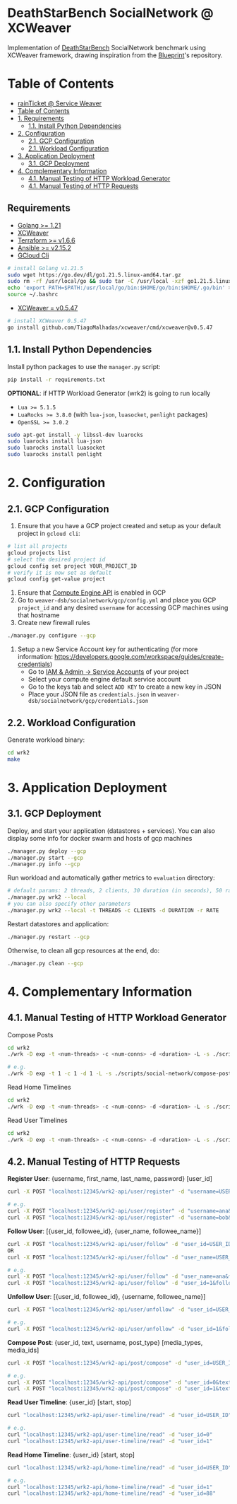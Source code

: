 # DeathStarBench SocialNetwork @ XCWeaver

Implementation of [DeathStarBench](https://github.com/delimitrou/DeathStarBench) SocialNetwork benchmark using XCWeaver framework, drawing inspiration from the [Blueprint](https://gitlab.mpi-sws.org/cld/blueprint)'s repository.

# Table of Contents
- [rainTicket @ Service Weaver](#deathstarbench-socialnetwork--service-weaver)
- [Table of Contents](#table-of-contents)
- [1. Requirements](#1-requirements)
  - [1.1. Install Python Dependencies](#11-install-python-dependencies)
- [2. Configuration](#2-configuration)
  - [2.1. GCP Configuration](#21-gcp-configuration)
  - [2.1. Workload Configuration](#21-workload-configuration)
- [3. Application Deployment](#3-application-deployment)
  - [3.1. GCP Deployment](#31-gcp-deployment)
- [4. Complementary Information](#4-complementary-information)
  - [4.1. Manual Testing of HTTP Workload Generator](#41-manual-testing-of-http-workload-generator)
  - [4.1. Manual Testing of HTTP Requests](#41-manual-testing-of-http-requests)

## Requirements

- [Golang >= 1.21](https://go.dev/doc/install)
- [XCWeaver](https://github.com/TiagoMalhadas/xcweaver)
- [Terraform >= v1.6.6](https://developer.hashicorp.com/terraform/tutorials/aws-get-started/install-cli)
- [Ansible >= v2.15.2](https://docs.ansible.com/ansible/latest/installation_guide/intro_installation.html)
- [GCloud Cli](https://cloud.google.com/sdk/docs/install)
```zsh
# install Golang v1.21.5
sudo wget https://go.dev/dl/go1.21.5.linux-amd64.tar.gz
sudo rm -rf /usr/local/go && sudo tar -C /usr/local -xzf go1.21.5.linux-amd64.tar.gz
echo 'export PATH=$PATH:/usr/local/go/bin:$HOME/go/bin:$HOME/.go/bin' >> ~/.bashrc
source ~/.bashrc
```
- [XCWeaver = v0.5.47](https://github.com/TiagoMalhadas/xcweaver)
```zsh
# install XCWeaver 0.5.47
go install github.com/TiagoMalhadas/xcweaver/cmd/xcweaver@v0.5.47
```

## 1.1. Install Python Dependencies

Install python packages to use the `manager.py` script:
```zsh
pip install -r requirements.txt
```

**OPTIONAL**: if HTTP Workload Generator (wrk2) is going to run locally
- `Lua >= 5.1.5`
- `LuaRocks >= 3.8.0` (with `lua-json`, `luasocket`, `penlight` packages)
- `OpenSSL >= 3.0.2`

```zsh
sudo apt-get install -y libssl-dev luarocks
sudo luarocks install lua-json
sudo luarocks install luasocket
sudo luarocks install penlight
```

# 2. Configuration

## 2.1. GCP Configuration

1. Ensure that you have a GCP project created and setup as your default project in `gcloud cli`:
``` zsh
# list all projects
gcloud projects list
# select the desired project id
gcloud config set project YOUR_PROJECT_ID
# verify it is now set as default
gcloud config get-value project
```
1. Ensure that [Compute Engine API](https://console.cloud.google.com/marketplace/product/google/compute.googleapis.com) is enabled in GCP
2. Go to `weaver-dsb/socialnetwork/gcp/config.yml` and place you GCP `project_id` and any desired `username` for accessing GCP machines using that hostname
3. Create new firewall rules
``` zsh
./manager.py configure --gcp
```
1. Setup a new Service Account key for authenticating (for more information: https://developers.google.com/workspace/guides/create-credentials)
    - Go to [IAM & Admin -> Service Accounts](https://console.cloud.google.com/iam-admin/serviceaccounts) of your project
    - Select your compute engine default service account
    - Go to the keys tab and select `ADD KEY` to create a new key in JSON
    - Place your JSON file as `credentials.json` in `weaver-dsb/socialnetwork/gcp/credentials.json`


## 2.2. Workload Configuration

Generate workload binary:

```zsh
cd wrk2
make
```

# 3. Application Deployment

## 3.1. GCP Deployment

Deploy, and start your application (datastores + services). You can also display some info for docker swarm and hosts of gcp machines
``` zsh
./manager.py deploy --gcp
./manager.py start --gcp
./manager.py info --gcp
```

Run workload and automatically gather metrics to `evaluation` directory:
``` zsh
# default params: 2 threads, 2 clients, 30 duration (in seconds), 50 rate
./manager.py wrk2 --local
# you can also specify other parameters
./manager.py wrk2 --local -t THREADS -c CLIENTS -d DURATION -r RATE
```

Restart datastores and application:
``` zsh
./manager.py restart --gcp
```

Otherwise, to clean all gcp resources at the end, do:

``` zsh
./manager.py clean --gcp
```

# 4. Complementary Information

## 4.1. Manual Testing of HTTP Workload Generator

Compose Posts

```zsh
cd wrk2
./wrk -D exp -t <num-threads> -c <num-conns> -d <duration> -L -s ./scripts/social-network/compose-post.lua http://localhost:12345/wrk2-api/post/compose -R <reqs-per-sec>

# e.g.
./wrk -D exp -t 1 -c 1 -d 1 -L -s ./scripts/social-network/compose-post.lua http://localhost:12345/wrk2-api/post/compose -R 1
```

Read Home Timelines

```zsh
cd wrk2
./wrk -D exp -t <num-threads> -c <num-conns> -d <duration> -L -s ./scripts/social-network/read-home-timeline.lua http://localhost:12345/wrk2-api/home-timeline/read -R <reqs-per-sec>
```

Read User Timelines

```zsh
cd wrk2
./wrk -D exp -t <num-threads> -c <num-conns> -d <duration> -L -s ./scripts/social-network/read-user-timeline.lua http://localhost:12345/wrk2-api/user-timeline/read -R <reqs-per-sec>
```

## 4.2. Manual Testing of HTTP Requests

**Register User**: {username, first_name, last_name, password} [user_id]

``` zsh
curl -X POST "localhost:12345/wrk2-api/user/register" -d "username=USERNAME&user_id=USER_ID&first_name=FIRST_NAME&last_name=LAST_NAME&password=PASSWORD"

# e.g.
curl -X POST "localhost:12345/wrk2-api/user/register" -d "username=ana&user_id=0&first_name=ana1&last_name=ana2&password=123"
curl -X POST "localhost:12345/wrk2-api/user/register" -d "username=bob&user_id=1&first_name=bob1&last_name=bob2&password=123"
```

**Follow User**: [{user_id, followee_id}, {user_name, followee_name}]

``` zsh
curl -X POST "localhost:12345/wrk2-api/user/follow" -d "user_id=USER_ID&followee_id=FOLLOWEE_ID"
OR
curl -X POST "localhost:12345/wrk2-api/user/follow" -d "user_name=USER_NAME&followee_name=FOLLOWEE_AME"

# e.g.
curl -X POST "localhost:12345/wrk2-api/user/follow" -d "user_name=ana&followee_name=bob"
curl -X POST "localhost:12345/wrk2-api/user/follow" -d "user_id=1&followee_id=0"
```

**Unfollow User**: [{user_id, followee_id}, {username, followee_name}]

``` zsh
curl -X POST "localhost:12345/wrk2-api/user/unfollow" -d "user_id=USER_ID&followee_id=FOLLOWEE_ID"

# e.g.
curl -X POST "localhost:12345/wrk2-api/user/unfollow" -d "user_id=1&followee_id=0"
```

**Compose Post**: {user_id, text, username, post_type} [media_types, media_ids]

``` zsh
curl -X POST "localhost:12345/wrk2-api/post/compose" -d "user_id=USER_ID&text=TEXT&username=USER_ID&post_type=POST_TYPE"

# e.g.
curl -X POST "localhost:12345/wrk2-api/post/compose" -d "user_id=0&text=helloworld_0&username=ana&post_type=0&media_types=["png"]&media_ids=[0]"
curl -X POST "localhost:12345/wrk2-api/post/compose" -d "user_id=1&text=helloworld_0&username=username_1&post_type=0&media_types=["png"]&media_ids=[0]"
```

**Read User Timeline**: {user_id} [start, stop]

``` zsh
curl "localhost:12345/wrk2-api/user-timeline/read" -d "user_id=USER_ID"

# e.g.
curl "localhost:12345/wrk2-api/user-timeline/read" -d "user_id=0"
curl "localhost:12345/wrk2-api/user-timeline/read" -d "user_id=1"
```

**Read Home Timeline**: {user_id} [start, stop]

``` zsh
curl "localhost:12345/wrk2-api/home-timeline/read" -d "user_id=USER_ID"

# e.g.
curl "localhost:12345/wrk2-api/home-timeline/read" -d "user_id=1"
curl "localhost:12345/wrk2-api/home-timeline/read" -d "user_id=88"
```

